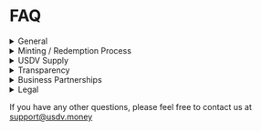 # FAQ

<details>

<summary>General</summary>

**Which chains will be deployed?**

Ethereum, BSC, Avalanche, Arbitrum, Optimism; Other EVM chains in the near future.

For contract addresses, please refer to [Deployment](../technical-reference/deployments.md).

#### Where can I use USDV?

USDV will collaborates with other third-party institutions at the application level.

This collaboration aims to offer users the opportunity to access a broader range of services through USDV and reap the associated benefits from but not limited to the following channels:

* CeFi/DeFi Platforms
* Cross-boarder Remittance
* International Payments
* Etc

</details>

<details>

<summary>Minting / Redemption Process</summary>

#### What assets can be used to mint USDV?

Currently, only STBT can be used to mint USDV at this stage.

#### **Who can Mint/Redeem USDV ?**

STBT whitelisted addresses can mint and redeem USDV.&#x20;

#### **When I redeem, which asset will I receive, STBT or USDV**

* The asset redeemed by USDV is STBT, and the vault share will be also removed when the redemption occurs. You will receive STBT when the USDV redemption process completes.
* A redemption fee of 0.1% (10 bps) will be deducted from the redeemed funds as a redemption fee, and the remaining amount will be transferred to the specified receiver account.

#### How long does the minting/redemption process take?

All minting and redemption processes are completed on-chain and typically take only one block of time.

#### **Where can minter Mint/Redeem USDV ?**

Minter can operate Mint/Redeem applications in the following three places:

* The smart contract interface on the USDV website.
* USDV smart contract API.
* Partner platforms with interfaces for Mint/Redeem. (Our partner network will be continuously updated.)

</details>

<details>

<summary>USDV Supply</summary>

The supply of USDV is not fixed and may change due to variations in the reserved asset, primarily influenced by the quantity of assets such as STBT held in reserve.

Should new USDV be minted, the total supply could increase. Conversely, redemption activities may decrease the total supply.

Information on the current USDV total supply and reserved asset amounts can be accessed by browsing the following [website](https://usdv.money/transparency).

</details>

<details>

<summary>Transparency</summary>

USDV is minted and redeemed through smart contracts at a 1:1 ratio with STBT.&#x20;

The entire process is on-chain, allowing anyone to access and view all historical transaction records related to minting, redemption, and circulation at [https://etherscan.io](https://etherscan.io/) at any time.

For STBT, please refer to [STBT transparency](faq.md#transparency).

</details>

<details>

<summary>Business Partnerships</summary>

Each contributor plays a crucial role in crafting diverse use cases that collectively propel the USDV ecosystem's success.

Looking to interest in contributing to USDV ecosystem? Please send us an email at business@usdv.money&#x20;

</details>

<details>

<summary>Legal</summary>

Each contributor plays a crucial role in crafting diverse use cases that collectively propel the USDV ecosystem's success.

Looking to interest in contributing to USDV ecosystem? Please send us an email at business@usdv.money&#x20;

</details>

If you have any other questions, please feel free to contact us at support@usdv.money






